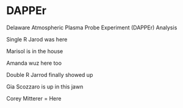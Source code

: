 # DAPPEr
Delaware Atmospheric Plasma Probe Experiment (DAPPEr) Analysis

Single R Jarod was here

Marisol is in the house

Amanda wuz here too

Double R Jarrod finally showed up

Gia Scozzaro is up in this jawn

Corey Mitterer = Here